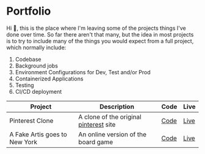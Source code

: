 # Portfolio
Hi 👋, this is the place where I'm leaving some of the projects things I've done over time.
So far there aren't that many, but the idea in most projects is to try to include many of the things you would expect from a full project, which normally include:
1. Codebase
2. Background jobs
3. Environment Configurations for Dev, Test and/or Prod
4. Containerized Applications
5. Testing
6. CI/CD deployment

| Project | Description | Code | Live |
| ------- | ----------- | ---- | ---- |
| Pinterest Clone | A clone of the original [pinterest](https://pinterest.com) site | [Code](https://github.com/imricardoramos/pinterest-clone) | [Live](https://pinterest-clone.portfolio.ricardoramos.me) |
| A Fake Artis goes to New York | An online version of the board game | [Code](https://github.com/imricardoramos/fake-artist) | [Live](https://fake-artist.ricardoramos.me) |

